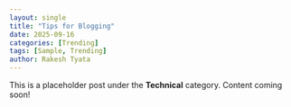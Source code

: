 ```yaml
---
layout: single
title: "Tips for Blogging"
date: 2025-09-16
categories: [Trending]
tags: [Sample, Trending]
author: Rakesh Tyata
---
```


This is a placeholder post under the **Technical** category. Content coming soon!
